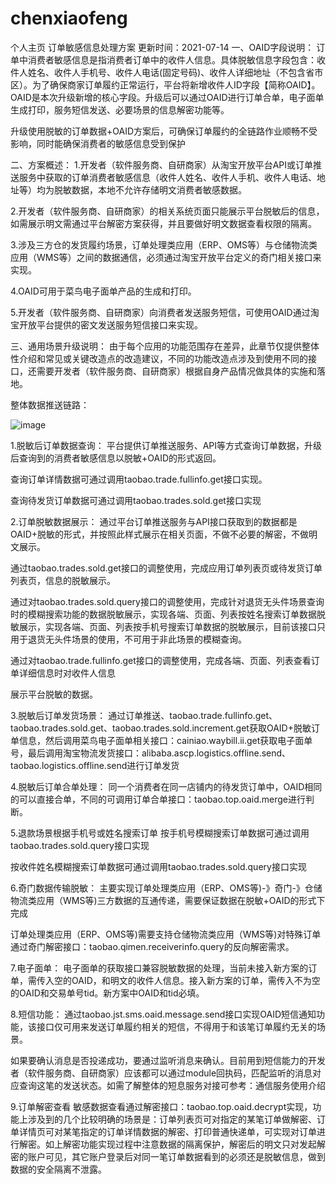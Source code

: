 # chenxiaofeng
个人主页
订单敏感信息处理方案
更新时间：2021-07-14
一、OAID字段说明：
订单中消费者敏感信息是指消费者订单中的收件人信息。具体脱敏信息字段包含：收件人姓名、收件人手机号、收件人电话(固定号码)、收件人详细地址（不包含省市区）。为了确保商家订单履约正常运行，平台将新增收件人ID字段【简称OAID】。OAID是本次升级新增的核心字段。升级后可以通过OAID进行订单合单，电子面单生成打印，服务短信发送、必要场景的信息解密功能等。

升级使用脱敏的订单数据+OAID方案后，可确保订单履约的全链路作业顺畅不受影响，同时能确保消费者的敏感信息受到保护

二、方案概述：
1.开发者（软件服务商、自研商家）从淘宝开放平台API或订单推送服务中获取的订单消费者敏感信息（收件人姓名、收件人手机、收件人电话、地址等）均为脱敏数据，本地不允许存储明文消费者敏感数据。

2.开发者（软件服务商、自研商家）的相关系统页面只能展示平台脱敏后的信息，如需展示明文需通过平台解密方案获得，并且要做好明文数据查看权限的隔离。

3.涉及三方仓的发货履约场景，订单处理类应用（ERP、OMS等）与仓储物流类应用（WMS等）之间的数据通信，必须通过淘宝开放平台定义的奇门相关接口来实现。

4.OAID可用于菜鸟电子面单产品的生成和打印。

5.开发者（软件服务商、自研商家）向消费者发送服务短信，可使用OAID通过淘宝开放平台提供的密文发送服务短信接口来实现。

三、通用场景升级说明：
由于每个应用的功能范围存在差异，此章节仅提供整体性介绍和常见或关键改造点的改造建议，不同的功能改造点涉及到使用不同的接口，还需要开发者（软件服务商、自研商家）根据自身产品情况做具体的实施和落地。

整体数据推送链路：

![image](https://user-images.githubusercontent.com/52741017/126310479-f3fcc16c-43e2-4a5e-b53d-1985faf41ba6.png)

1.脱敏后订单数据查询：
平台提供订单推送服务、API等方式查询订单数据，升级后查询到的消费者敏感信息以脱敏+OAID的形式返回。

查询订单详情数据可通过调用taobao.trade.fullinfo.get接口实现。

查询待发货订单数据可通过调用taobao.trades.sold.get接口实现

2.订单脱敏数据展示：
通过平台订单推送服务与API接口获取到的数据都是OAID+脱敏的形式，并按照此样式展示在相关页面，不做不必要的解密，不做明文展示。

通过taobao.trades.sold.get接口的调整使用，完成应用订单列表页或待发货订单列表页，信息的脱敏展示。

通过对taobao.trades.sold.query接口的调整使用，完成针对退货无头件场景查询时的模糊搜索功能的数据脱敏展示，实现各端、页面、列表按姓名搜索订单数据脱敏展示，实现各端、页面、列表按手机号搜索订单数据的脱敏展示，目前该接口只用于退货无头件场景的使用，不可用于非此场景的模糊查询。

通过对taobao.trade.fullinfo.get接口的调整使用，完成各端、页面、列表查看订单详细信息时对收件人信息

展示平台脱敏的数据。

3.脱敏后订单发货场景：
通过订单推送、taobao.trade.fullinfo.get、taobao.trades.sold.get、taobao.trades.sold.increment.get获取OAID+脱敏订单信息，然后调用菜鸟电子面单相关接口：cainiao.waybill.ii.get获取电子面单号，最后调用淘宝物流发货接口：alibaba.ascp.logistics.offline.send、taobao.logistics.offline.send进行订单发货

4.脱敏后订单合单处理：
同一个消费者在同一店铺内的待发货订单中，OAID相同的可以直接合单，不同的可调用订单合单接口：taobao.top.oaid.merge进行判断。

5.退款场景根据手机号或姓名搜索订单
按手机号模糊搜索订单数据可通过调用taobao.trades.sold.query接口实现

按收件姓名模糊搜索订单数据可通过调用taobao.trades.sold.query接口实现

6.奇门数据传输脱敏：
主要实现订单处理类应用（ERP、OMS等)-》奇门-》仓储物流类应用（WMS等)三方数据的互通传递，需要保证数据在脱敏+OAID的形式下完成

订单处理类应用（ERP、OMS等)需要支持仓储物流类应用（WMS等)对特殊订单通过奇门解密接口：taobao.qimen.receiverinfo.query的反向解密需求。

7.电子面单：
电子面单的获取接口兼容脱敏数据的处理，当前未接入新方案的订单，需传入空的OAID，和明文的收件人信息。接入新方案的订单，需传入不为空的OAID和交易单号tid。新方案中OAID和tid必填。

8.短信功能：
通过taobao.jst.sms.oaid.message.send接口实现OAID短信通知功能，该接口仅可用来发送订单履约相关的短信，不得用于和该笔订单履约无关的场景。

如果要确认消息是否投递成功，要通过监听消息来确认。目前用到短信能力的开发者（软件服务商、自研商家）应该都可以通过module回执码，匹配监听的消息对应查询这笔的发送状态。如需了解整体的短息服务对接可参考：通信服务使用介绍

9.订单解密查看
敏感数据查看通过解密接口：taobao.top.oaid.decrypt实现，功能上涉及到的几个比较明确的场景是：订单列表页可对指定的某笔订单做解密、订单详情页可对某笔指定的订单详情数据的解密、打印普通快递单，可实现对订单进行解密。如上解密功能实现过程中注意数据的隔离保护，解密后的明文只对发起解密的账户可见，其它账户登录后对同一笔订单数据看到的必须还是脱敏信息，做到数据的安全隔离不泄露。
